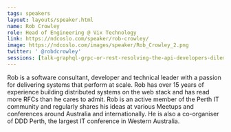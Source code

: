 ```yaml
---
tags: speakers
layout: layouts/speaker.html
name: Rob Crowley
role: Head of Engineering @ Vix Technology
link: https://ndcoslo.com/speaker/rob-crowley/
image: https://ndcoslo.com/images/speaker/Rob_Crowley_2.png
twitter: ' @robdcrowley'
sessions: [talk-graphql-grpc-or-rest-resolving-the-api-developers-dilemma]
---
```

Rob is a software consultant, developer and technical leader with a passion for delivering systems that perform at scale. Rob has over 15 years of experience building distributed systems on the web stack and has read more RFCs than he cares to admit. Rob is an active member of the Perth IT community and regularly shares his ideas at various Meetups and conferences around Australia and internationally. He is also a co-organiser of DDD Perth, the largest IT conference in Western Australia.